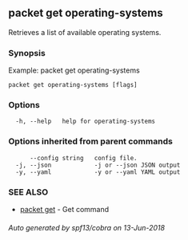 ## packet get operating-systems

Retrieves a list of available operating systems.

### Synopsis

Example:
  packet get operating-systems

```
packet get operating-systems [flags]
```

### Options

```
  -h, --help   help for operating-systems
```

### Options inherited from parent commands

```
      --config string   config file.
  -j, --json            -j or --json JSON output
  -y, --yaml            -y or --yaml YAML output
```

### SEE ALSO

* [packet get](packet_get.md)	 - Get command

###### Auto generated by spf13/cobra on 13-Jun-2018

